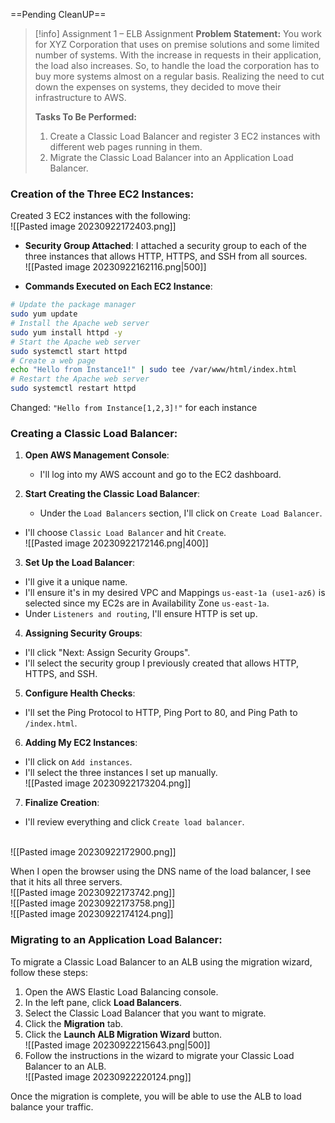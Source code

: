 ==Pending CleanUP==
 

> [!info] Assignment 1 – ELB Assignment
> **Problem Statement:** 
> You work for XYZ Corporation that uses on premise solutions and some limited number of systems. With the increase in requests in their application, the load also increases. So, to handle the load the corporation has to buy more systems almost on a regular basis. Realizing the need to cut down the expenses on systems, they decided to move their infrastructure to AWS. 
> 
> **Tasks To Be Performed:** 
> 1. Create a Classic Load Balancer and register 3 EC2 instances with different web pages running in them. 
> 2. Migrate the Classic Load Balancer into an Application Load Balancer.


### Creation of the Three EC2 Instances:
Created 3 EC2 instances with the following:
<br>![[Pasted image 20230922172403.png]]
- **Security Group Attached**: 
  I attached a security group to each of the three instances that allows HTTP, HTTPS, and SSH from all sources.
  <br>![[Pasted image 20230922162116.png|500]]

- **Commands Executed on Each EC2 Instance**:
  
```bash
# Update the package manager
sudo yum update
# Install the Apache web server
sudo yum install httpd -y
# Start the Apache web server
sudo systemctl start httpd
# Create a web page
echo "Hello from Instance1!" | sudo tee /var/www/html/index.html
# Restart the Apache web server
sudo systemctl restart httpd
```

Changed: `"Hello from Instance[1,2,3]!"` for each instance


### Creating a Classic Load Balancer:

1. **Open AWS Management Console**:
   - I'll log into my AWS account and go to the EC2 dashboard.

2. **Start Creating the Classic Load Balancer**:
   - Under the `Load Balancers` section, I'll click on `Create Load Balancer`.
  - I'll choose `Classic Load Balancer` and hit `Create`.
    <br>![[Pasted image 20230922172146.png|400]]

3. **Set Up the Load Balancer**:
 - I'll give it a unique name.
 - I'll ensure it's in my desired VPC and Mappings `us-east-1a (use1-az6)` is selected since my EC2s are in Availability Zone `us-east-1a`.
 - Under `Listeners and routing`, I'll ensure HTTP is set up.

4. **Assigning Security Groups**: 
 - I'll click "Next: Assign Security Groups".
 - I'll select the security group I previously created that allows HTTP, HTTPS, and SSH.

5. **Configure Health Checks**: 
 - I'll set the Ping Protocol to HTTP, Ping Port to 80, and Ping Path to `/index.html`.

6. **Adding My EC2 Instances**:
 - I'll click on `Add instances`.
 - I'll select the three instances I set up manually.
   <br>![[Pasted image 20230922173204.png]]


7. **Finalize Creation**:
 - I'll review everything and click `Create load balancer`.

<br>![[Pasted image 20230922172900.png]]

When I open the browser using the DNS name of the load balancer, I see that it hits all three servers.
<br>![[Pasted image 20230922173742.png]]
<br>![[Pasted image 20230922173758.png]]
<br>![[Pasted image 20230922174124.png]]
### Migrating to an Application Load Balancer:

To migrate a Classic Load Balancer to an ALB using the migration wizard, follow these steps:

1. Open the AWS Elastic Load Balancing console.
2. In the left pane, click **Load Balancers**.
3. Select the Classic Load Balancer that you want to migrate.
4. Click the **Migration** tab.
5. Click the **Launch ALB Migration Wizard** button.
   <br>![[Pasted image 20230922215643.png|500]]
6. Follow the instructions in the wizard to migrate your Classic Load Balancer to an ALB.
   <br>![[Pasted image 20230922220124.png]]

Once the migration is complete, you will be able to use the ALB to load balance your traffic.